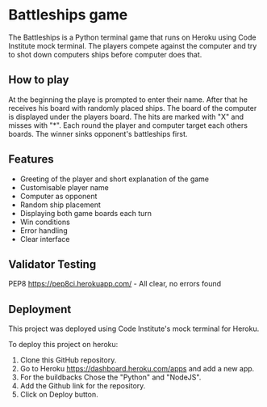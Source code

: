 # Battleships game

The Battleships is a Python terminal game that runs on Heroku using Code Institute mock terminal.
The players compete against the computer and try to shot down computers ships before computer does that.

## How to play

At the beginning the playe is prompted to enter their name.
After that he receives his board with randomly placed ships.
The board of the computer is displayed under the players board.
The hits are marked with "X" and misses with "*".
Each round the player and computer target each others boards.
The winner sinks opponent's battleships first. 


## Features

- Greeting of the player and short explanation of the game
- Customisable player name
- Computer as opponent
- Random ship placement
- Displaying both game boards each turn
- Win conditions
- Error handling
- Clear interface

## Validator Testing 

PEP8  https://pep8ci.herokuapp.com/ - All clear, no errors found

## Deployment

This project was deployed using Code Institute's mock terminal for Heroku.

To deploy this project on heroku: 
1. Clone this GitHub repository.
2. Go to Heroku https://dashboard.heroku.com/apps and add a new app.
3. For the buildbacks Chose the "Python" and "NodeJS".
4. Add the Github link for the repository.
5. Click on Deploy button. 



